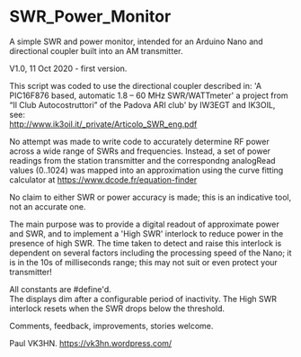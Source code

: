 # SWR_Power_Monitor
A simple SWR and power monitor, intended for an Arduino Nano and directional coupler built into an AM transmitter.  

V1.0, 11 Oct 2020 - first version.

This script was coded to use the directional coupler described in:
'A PIC16F876 based, automatic 1.8 – 60 MHz SWR/WATTmeter' a project from “Il Club Autocostruttori” 
of the Padova ARI club' by IW3EGT and IK3OIL, see:  
http://www.ik3oil.it/_private/Articolo_SWR_eng.pdf   

No attempt was made to write code to accurately determine RF power across a wide range of SWRs and frequencies. 
Instead, a set of power readings from the station transmitter and the correspondng analogRead values (0..1024)
was mapped into an approximation using the curve fitting calculator at https://www.dcode.fr/equation-finder 

No claim to either SWR or power accuracy is made; this is an indicative tool, not an accurate one.   

The main purpose was to provide a digital readout of approximate power and SWR, and to implement 
a 'High SWR' interlock to reduce power in the presence of high SWR.  The time taken to detect and raise this 
interlock is dependent on several factors including the processing speed of the Nano; it is in the 
10s of milliseconds range; this may not suit or even protect your transmitter!  

All constants are #define'd.  
The displays dim after a configurable period of inactivity. 
The High SWR interlock resets when the SWR drops below the threshold. 

Comments, feedback, improvements, stories welcome. 

Paul VK3HN.  https://vk3hn.wordpress.com/  
